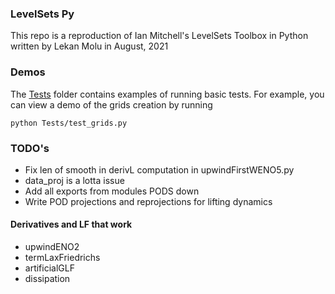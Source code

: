### LevelSets Py

This repo is a reproduction of Ian Mitchell's LevelSets Toolbox in Python written by Lekan Molu in August, 2021

### Demos

The [Tests](/Tests) folder contains examples of running basic tests. For example, you can view a demo of the grids creation by running

`python Tests/test_grids.py`


### TODO's

+ Fix len of smooth in derivL computation in upwindFirstWENO5.py
+ data_proj is a lotta issue
+ Add all exports from modules PODS down
+ Write POD projections and reprojections for lifting dynamics

#### Derivatives and LF that work
+ upwindENO2
+ termLaxFriedrichs
+ artificialGLF
+ dissipation 
